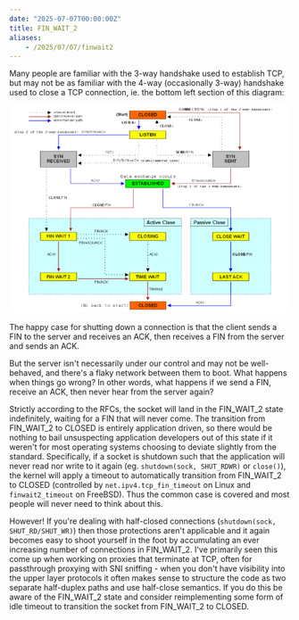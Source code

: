 ```yaml
---
date: "2025-07-07T00:00:00Z"
title: FIN_WAIT_2
aliases:
    - /2025/07/07/finwait2
---
```


Many people are familiar with the 3-way handshake used to establish TCP, but may
not be as familiar with the 4-way (occasionally 3-way) handshake used to close a
TCP connection, ie. the bottom left section of this diagram:

![tcp state diagram](tcp_state_diagram.png)

The happy case for shutting down a connection is that the client sends a FIN to
the server and receives an ACK, then receives a FIN from the server and sends an
ACK.

But the server isn't necessarily under our control and may not be well-behaved,
and there's a flaky network between them to boot.  What happens when things go
wrong? In other words, what happens if we send a FIN, receive an ACK, then never
hear from the server again?

Strictly according to the RFCs, the socket will land in the FIN_WAIT_2 state
indefinitely, waiting for a FIN that will never come. The transition from
FIN_WAIT_2 to CLOSED is entirely application driven, so there would be nothing
to bail unsuspecting application developers out of this state if it weren't for
most operating systems choosing to deviate slightly from the standard.
Specifically, if a socket is shutdown such that the application will never read
nor write to it again (eg. `shutdown(sock, SHUT_RDWR)` or `close()`), the kernel
will apply a timeout to automatically transition from FIN_WAIT_2 to CLOSED
(controlled by `net.ipv4.tcp_fin_timeout` on Linux and `finwait2_timeout` on
FreeBSD). Thus the common case is covered and most people will never need to
think about this.

However! If you're dealing with half-closed connections (`shutdown(sock,
SHUT_RD/SHUT_WR)`) then those protections aren't applicable and it again becomes
easy to shoot yourself in the foot by accumulating an ever increasing number of
connections in FIN_WAIT_2. I've primarily seen this come up when working on
proxies that terminate at TCP, often for passthrough proxying with SNI sniffing - 
when you don't have visibility into the upper layer protocols it often makes
sense to structure the code as two separate half-duplex paths and use half-close
semantics. If you do this be aware of the FIN_WAIT_2 state and consider
reimplementing some form of idle timeout to transition the socket from
FIN_WAIT_2 to CLOSED.
